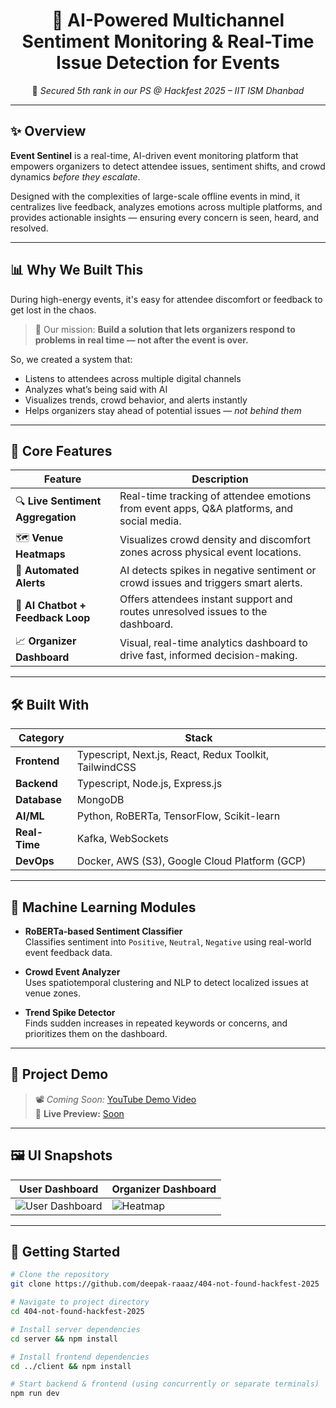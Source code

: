 <div align="center">

<!-- <img src="https://your-logo-url-or-banner.png" width="80%" /> -->

# 🚨 AI-Powered Multichannel Sentiment Monitoring & Real-Time Issue Detection for Events

📍 *Secured 5th rank in our PS @ Hackfest 2025 – IIT ISM Dhanbad*

</div>

---

## ✨ Overview

**Event Sentinel** is a real-time, AI-driven event monitoring platform that empowers organizers to detect attendee issues, sentiment shifts, and crowd dynamics *before they escalate*.

Designed with the complexities of large-scale offline events in mind, it centralizes live feedback, analyzes emotions across multiple platforms, and provides actionable insights — ensuring every concern is seen, heard, and resolved.

---

## 📊 Why We Built This

During high-energy events, it's easy for attendee discomfort or feedback to get lost in the chaos.

> 🎯 Our mission: **Build a solution that lets organizers respond to problems in real time — not after the event is over.**

So, we created a system that:
- Listens to attendees across multiple digital channels
- Analyzes what’s being said with AI
- Visualizes trends, crowd behavior, and alerts instantly
- Helps organizers stay ahead of potential issues — *not behind them*

---

## 🧩 Core Features

| Feature | Description |
|--------|-------------|
| 🔍 **Live Sentiment Aggregation** | Real-time tracking of attendee emotions from event apps, Q&A platforms, and social media. |
| 🗺️ **Venue Heatmaps** | Visualizes crowd density and discomfort zones across physical event locations. |
| 🚨 **Automated Alerts** | AI detects spikes in negative sentiment or crowd issues and triggers smart alerts. |
| 🤖 **AI Chatbot + Feedback Loop** | Offers attendees instant support and routes unresolved issues to the dashboard. |
| 📈 **Organizer Dashboard** | Visual, real-time analytics dashboard to drive fast, informed decision-making. |

---

## 🛠️ Built With

| Category | Stack |
|---------|--------|
| **Frontend** | Typescript, Next.js, React, Redux Toolkit, TailwindCSS |
| **Backend** | Typescript, Node.js, Express.js |
| **Database** | MongoDB |
| **AI/ML** | Python, RoBERTa, TensorFlow, Scikit-learn |
| **Real-Time** | Kafka, WebSockets |
| **DevOps** | Docker, AWS (S3), Google Cloud Platform (GCP) |

---

## 🧠 Machine Learning Modules

- **RoBERTa-based Sentiment Classifier**  
  Classifies sentiment into `Positive`, `Neutral`, `Negative` using real-world event feedback data.

- **Crowd Event Analyzer**  
  Uses spatiotemporal clustering and NLP to detect localized issues at venue zones.

- **Trend Spike Detector**  
  Finds sudden increases in repeated keywords or concerns, and prioritizes them on the dashboard.

---

## 🎥 Project Demo

> 📽️ *Coming Soon:* [YouTube Demo Video](#)  
> 🔗 **Live Preview:** [Soon](#)

---

## 🖼️ UI Snapshots

| User Dashboard | Organizer Dashboard |
|----------|--------|
| ![User Dashboard](./screenshots/user-dashboard.jpeg) | ![Heatmap](./screenshots/organizer-dashboard.jpeg) |

---

## 🚀 Getting Started

```bash
# Clone the repository
git clone https://github.com/deepak-raaaz/404-not-found-hackfest-2025

# Navigate to project directory
cd 404-not-found-hackfest-2025

# Install server dependencies
cd server && npm install

# Install frontend dependencies
cd ../client && npm install

# Start backend & frontend (using concurrently or separate terminals)
npm run dev
